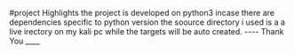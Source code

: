#project Highlights
 the project is developed on python3 incase there are dependencies specific to python version
 the soource directory i used is a a live irectory on my kali pc while the targets will be auto created.
---- Thank You ____
